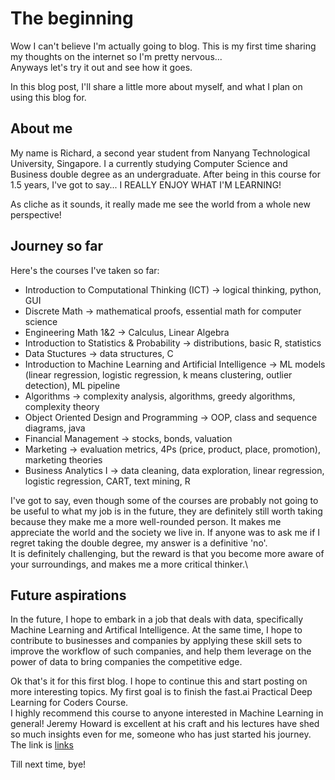 # The beginning

Wow I can't believe I'm actually going to blog. This is my first time sharing my thoughts on the internet so I'm pretty nervous...\
Anyways let's try it out and see how it goes.

In this blog post, I'll share a little more about myself, and what I plan on using this blog for.

## About me
My name is Richard, a second year student from Nanyang Technological University, Singapore. I a currently studying Computer Science and Business double degree as an undergraduate.
After being in this course for 1.5 years, I've got to say... I REALLY ENJOY WHAT I'M LEARNING! 

As cliche as it sounds, it really made me see the world from a whole new perspective! 

## Journey so far
Here's the courses I've taken so far:
- Introduction to Computational Thinking (ICT) -> logical thinking, python, GUI
- Discrete Math -> mathematical proofs, essential math for computer science
- Engineering Math 1&2 -> Calculus, Linear Algebra
- Introduction to Statistics & Probability -> distributions, basic R, statistics
- Data Stuctures -> data structures, C
- Introduction to Machine Learning and Artificial Intelligence -> ML models (linear regression, logistic regression, k means clustering, outlier detection),
ML pipeline
 - Algorithms -> complexity analysis, algorithms, greedy algorithms, complexity theory
 - Object Oriented Design and Programming -> OOP, class and sequence diagrams, java
- Financial Management -> stocks, bonds, valuation
- Marketing -> evaluation metrics, 4Ps (price, product, place, promotion), marketing theories
- Business Analytics I -> data cleaning, data exploration, linear regression, logistic regression, CART, text mining, R 


I've got to say, even though some of the courses are probably not going to be useful to what my job is in the future, they are definitely still worth taking because
they make me a more well-rounded person. It makes me appreciate the world and the society we live in. If anyone was to ask me if I regret taking the double degree,
my answer is a definitive 'no'. \
It is definitely challenging, but the reward is that you become more aware of your surroundings, and makes me a more critical thinker.\

## Future aspirations
In the future, I hope to embark in a job that deals with data, specifically Machine Learning and Artifical Intelligence. At the same time, I hope to contribute to 
businesses and companies by applying these skill sets to improve the workflow of such companies, and help them leverage on the power of data to bring companies the 
competitive edge.

Ok that's it for this first blog. I hope to continue this and start posting on more interesting topics. My first goal is to finish the fast.ai Practical Deep Learning
for Coders Course.\
I highly recommend this course to anyone interested in Machine Learning in general! Jeremy Howard is excellent at his craft and his lectures have shed so much insights 
even for me, someone who has just started his journey.
The link is [links](https://course.fast.ai/)

Till next time, bye!
